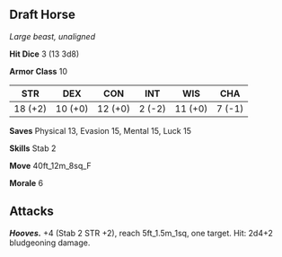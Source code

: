 ## Draft Horse

*Large beast, unaligned*

**Hit Dice** 3 (13 3d8)

**Armor Class** 10

| STR     | DEX     | CON     | INT     | WIS     | CHA     |
|---------|---------|---------|---------|---------|---------|
| 18 (+2) | 10 (+0) | 12 (+0) |  2 (-2) | 11 (+0) |  7 (-1) |

**Saves** Physical 13, Evasion 15, Mental 15, Luck 15

**Skills** Stab 2

**Move** 40ft\_12m\_8sq\_F

**Morale** 6

## Attacks

***Hooves.*** +4 (Stab 2 STR +2), reach 5ft\_1.5m\_1sq, one target. Hit: 2d4+2 bludgeoning damage.

